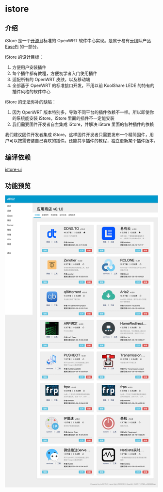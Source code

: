 # istore

## 介绍

iStore 是一个[开源](https://github.com/linkease/istore)且标准的 OpenWRT 软件中心实现。是属于易有云团队产品 [EasePi](https://easepi.linkease.com) 的一部分。

iStore 的设计目标：

1. 方便用户安装插件
2. 每个插件都有教程，方便初学者入门使用插件
3. 适配所有的 OpenWRT 皮肤，以及移动端
4. 全部基于 OpenWRT 的标准接口开发，不用以前 KoolShare LEDE 的特有的插件风格的软件中心

iStore 的无法弥补的缺陷：

1. 因为 OpenWRT 版本特别多，导致不同平台的插件依赖不一样。所以即使你的系统能安装 iStore，iStore 里面的插件不一定能安装
2. 我们需要固件开发者自主集成 iStore，并解决 iStore 里面的各种插件的依赖

我们建议固件开发者集成 iStore，这样固件开发者只需要发布一个精简固件，用户可以按需安装自己喜欢的插件。还能共享插件的教程，独立更新某个插件版本。

## 编译依赖

[istore-ui](https://github.com/linkease/istore-ui)

## 功能预览

![istore-preview.png](./preview/istore-preview.png)
